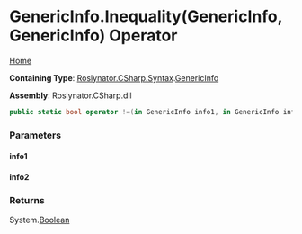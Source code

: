 # GenericInfo\.Inequality\(GenericInfo, GenericInfo\) Operator

[Home](../../../../../README.md)

**Containing Type**: [Roslynator.CSharp.Syntax](../../README.md)\.[GenericInfo](../README.md)

**Assembly**: Roslynator\.CSharp\.dll

```csharp
public static bool operator !=(in GenericInfo info1, in GenericInfo info2)
```

### Parameters

#### info1





#### info2





### Returns

System\.[Boolean](https://docs.microsoft.com/en-us/dotnet/api/system.boolean)

